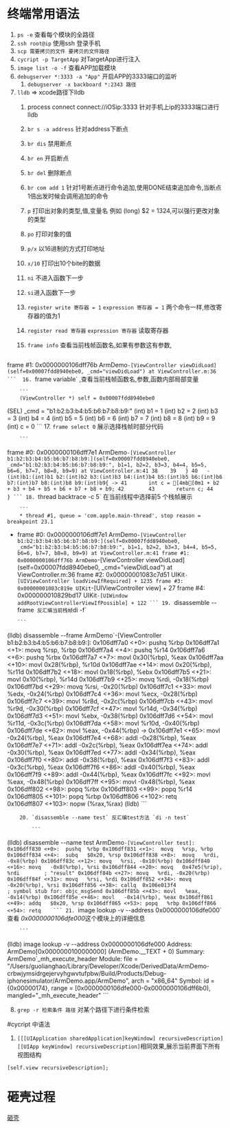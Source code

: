 # 终端常用语法

1. `ps -e` 查看每个模块的全路径
2. `ssh root@ip` 使用ssh 登录手机
3. `scp 需要拷贝的文件 要拷贝的文件路径`
4. `cycript -p TargetApp` 对TargetApp进行注入
5. `image list -o -f` 查看APP加载模块
6. `debugserver *:3333 -a "App"` 开启APP的3333端口的监听
	1. `debugserver -x backboard *:2343 路径`
7. `lldb` => xcode路径下lldb
	1. process connect connect://iOSip:3333  针对手机上ip的3333端口进行lldb
	2. `br s -a address` 针对address下断点
	3. `br dis` 禁用断点
	4. `br en` 开启断点
	5. `br del` 删除断点
	6. `br com add 1` 针对1号断点进行命令追加,使用DONE结束追加命令,当断点1倍出发时候会调用追加的命令
	7. `p` 打印出对象的类型,值,变量名 例如 (long) $2 = 1324,可以强行更改对象的类型
	8. `po` 打印对象的值
	9. `p/x` 以16进制的方式打印地址
	10. `x/10` 打印出10个bite的数据
	11. `ni` 不进入函数下一步
	12. `si`进入函数下一步
	13. `register write 寄存器 = 1` `expression 寄存器 = 1` 两个命令一样,修改寄存器的值为1
	14. `register read 寄存器` `expression 寄存器` 读取寄存器
	15. `frame info` 查看当前栈帧函数名,如果有参数这有参数,
		
		```
frame #1: 0x0000000106dff76b ArmDemo`-[ViewController viewDidLoad](self=0x00007fdd8940ebe0, _cmd="viewDidLoad") at ViewController.m:36
		``` 
	16. `frame variable` ,查看当前栈帧函数名,参数,函数内部局部变量
		
		```
		(ViewController *) self = 0x00007fdd8940ebe0
(SEL) _cmd = "b1:b2:b3:b4:b5:b6:b7:b8:b9:"
(int) b1 = 1
(int) b2 = 2
(int) b3 = 3
(int) b4 = 4
(int) b5 = 5
(int) b6 = 6
(int) b7 = 7
(int) b8 = 8
(int) b9 = 9
(int) c = 0
		```
	17. `frame select 0` 展示选择栈帧时部分代码
	
	
		```
frame #0: 0x0000000106dff7e1 ArmDemo`-[ViewController b1:b2:b3:b4:b5:b6:b7:b8:b9:](self=0x00007fdd8940ebe0, _cmd="b1:b2:b3:b4:b5:b6:b7:b8:b9:", b1=1, b2=2, b3=3, b4=4, b5=5, b6=6, b7=7, b8=8, b9=9) at ViewController.m:41
   38  	
   39  	}
   40  	- (int)b1:(int)b1 b2:(int)b2 b3:(int)b3 b4:(int)b4 b5:(int)b5 b6:(int)b6 b7:(int)b7 b8:(int)b8 b9:(int)b9{
-> 41  	    int c = [4mb[0m1 + b2 + b3 + b4 + b5 + b6 + b7 + b8 + b9;
   42  	    
   43  	    return c;
   44  	}
		```
	18. `thread backtrace -c 5` 在当前线程中选择前5 个栈帧展示
		
		```
		* thread #1, queue = 'com.apple.main-thread', stop reason = breakpoint 23.1
  * frame #0: 0x0000000106dff7e1 ArmDemo`-[ViewController b1:b2:b3:b4:b5:b6:b7:b8:b9:](self=0x00007fdd8940ebe0, _cmd="b1:b2:b3:b4:b5:b6:b7:b8:b9:", b1=1, b2=2, b3=3, b4=4, b5=5, b6=6, b7=7, b8=8, b9=9) at ViewController.m:41
    frame #1: 0x0000000106dff76b ArmDemo`-[ViewController viewDidLoad](self=0x00007fdd8940ebe0, _cmd="viewDidLoad") at ViewController.m:36
    frame #2: 0x00000001083c7d51 UIKit`-[UIViewController loadViewIfRequired] + 1235
    frame #3: 0x00000001083c819e UIKit`-[UIViewController view] + 27
    frame #4: 0x000000010829bd17 UIKit`-[UIWindow addRootViewControllerViewIfPossible] + 122
		```
	19. `disassemble --frame` 反汇编当前栈帧`di -f`
			
		```
(lldb) disassemble --frame
ArmDemo`-[ViewController b1:b2:b3:b4:b5:b6:b7:b8:b9:]:
    0x106dff7a0 <+0>:   pushq  %rbp
    0x106dff7a1 <+1>:   movq   %rsp, %rbp
    0x106dff7a4 <+4>:   pushq  %r14
    0x106dff7a6 <+6>:   pushq  %rbx
    0x106dff7a7 <+7>:   movl   0x30(%rbp), %eax
    0x106dff7aa <+10>:  movl   0x28(%rbp), %r10d
    0x106dff7ae <+14>:  movl   0x20(%rbp), %r11d
    0x106dff7b2 <+18>:  movl   0x18(%rbp), %ebx
    0x106dff7b5 <+21>:  movl   0x10(%rbp), %r14d
    0x106dff7b9 <+25>:  movq   %rdi, -0x18(%rbp)
    0x106dff7bd <+29>:  movq   %rsi, -0x20(%rbp)
    0x106dff7c1 <+33>:  movl   %edx, -0x24(%rbp)
    0x106dff7c4 <+36>:  movl   %ecx, -0x28(%rbp)
    0x106dff7c7 <+39>:  movl   %r8d, -0x2c(%rbp)
    0x106dff7cb <+43>:  movl   %r9d, -0x30(%rbp)
    0x106dff7cf <+47>:  movl   %r14d, -0x34(%rbp)
    0x106dff7d3 <+51>:  movl   %ebx, -0x38(%rbp)
    0x106dff7d6 <+54>:  movl   %r11d, -0x3c(%rbp)
    0x106dff7da <+58>:  movl   %r10d, -0x40(%rbp)
    0x106dff7de <+62>:  movl   %eax, -0x44(%rbp)
->  0x106dff7e1 <+65>:  movl   -0x24(%rbp), %eax
    0x106dff7e4 <+68>:  addl   -0x28(%rbp), %eax
    0x106dff7e7 <+71>:  addl   -0x2c(%rbp), %eax
    0x106dff7ea <+74>:  addl   -0x30(%rbp), %eax
    0x106dff7ed <+77>:  addl   -0x34(%rbp), %eax
    0x106dff7f0 <+80>:  addl   -0x38(%rbp), %eax
    0x106dff7f3 <+83>:  addl   -0x3c(%rbp), %eax
    0x106dff7f6 <+86>:  addl   -0x40(%rbp), %eax
    0x106dff7f9 <+89>:  addl   -0x44(%rbp), %eax
    0x106dff7fc <+92>:  movl   %eax, -0x48(%rbp)
    0x106dff7ff <+95>:  movl   -0x48(%rbp), %eax
    0x106dff802 <+98>:  popq   %rbx
    0x106dff803 <+99>:  popq   %r14
    0x106dff805 <+101>: popq   %rbp
    0x106dff806 <+102>: retq   
    0x106dff807 <+103>: nopw   (%rax,%rax)
(lldb) 
		```
		
		20. `disassemble --name test` 反汇编test方法 `di -n test`
	
			```
(lldb) disassemble --name test
ArmDemo`-[ViewController test]:
    0x106dff830 <+0>:  pushq  %rbp
    0x106dff831 <+1>:  movq   %rsp, %rbp
    0x106dff834 <+4>:  subq   $0x20, %rsp
    0x106dff838 <+8>:  movq   %rdi, -0x8(%rbp)
    0x106dff83c <+12>: movq   %rsi, -0x10(%rbp)
    0x106dff840 <+16>: movq   -0x8(%rbp), %rsi
    0x106dff844 <+20>: movq   0x47e5(%rip), %rdi        ; "result"
    0x106dff84b <+27>: movq   %rdi, -0x20(%rbp)
    0x106dff84f <+31>: movq   %rsi, %rdi
    0x106dff852 <+34>: movq   -0x20(%rbp), %rsi
    0x106dff856 <+38>: callq  0x106e013f4               ; symbol stub for: objc_msgSend
    0x106dff85b <+43>: movl   %eax, -0x14(%rbp)
    0x106dff85e <+46>: movl   -0x14(%rbp), %eax
    0x106dff861 <+49>: addq   $0x20, %rsp
    0x106dff865 <+53>: popq   %rbp
    0x106dff866 <+54>: retq   
		```
	21. `image lookup -v --address 0x0000000106dfe000` 查看 *0x0000000106dfe000*这个模块上的详细信息
	
		```
(lldb) image lookup -v --address 0x0000000106dfe000
      Address: ArmDemo[0x0000000100000000] (ArmDemo.__TEXT + 0)
      Summary: ArmDemo`_mh_execute_header
       Module: file = "/Users/guolianghao/Library/Developer/Xcode/DerivedData/ArmDemo-crbwjymsidrgejervyhgwvtufpbw/Build/Products/Debug-iphonesimulator/ArmDemo.app/ArmDemo", arch = "x86_64"
       Symbol: id = {0x00000174}, range = [0x0000000106dfe000-0x0000000106dff6b0), mangled="_mh_execute_header"
		```
	
8. `grep -r 检索条件 路径` 对某个路径下进行条件检索

#cycript 中语法
1. `[[[UIApplication sharedApplication]keyWindow] recursiveDescription]` `[[UIApp keyWindow] recursiveDescription]`相同效果,展示当前界面下所有视图结构
	
```
[self.view recursiveDescription];
```

# 砸壳过程
[砸壳](http://www.cnblogs.com/ludashi/p/5725743.html)

